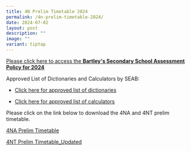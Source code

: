 ```yaml
---
title: 4N Prelim Timetable 2024
permalink: /4n-prelim-timetable-2024/
date: 2024-07-02
layout: post
description: ""
image: ""
variant: tiptap
---
```

<p><a href="https://www.bartleysec.moe.edu.sg/our-holistic-curriculum/instructional-programmes/assessment-matters/" rel="noopener noreferrer nofollow" target="_blank"><u>Please click here to access the </u></a><strong><a href="https://www.bartleysec.moe.edu.sg/our-holistic-curriculum/instructional-programmes/assessment-matters/" rel="noopener noreferrer nofollow" target="_blank"><u>Bartley's Secondary School Assessment Policy for 2024</u></a></strong>
</p>
<p>Approved List of Dictionaries and Calculators by SEAB:</p>
<ul data-tight="true" class="tight">
<li>
<p><a href="https://www.bartleysec.moe.edu.sg/files/list_of_approved_mtl_dictionaries_2024_exam.pdf" rel="noopener noreferrer nofollow" target="_blank"><u>Click here for approved list of dictionaries</u></a>
</p>
</li>
<li>
<p><a href="https://www.bartleysec.moe.edu.sg/files/guidelines_on_the_use_of_calculators_for_2024_exam__website_.pdf" rel="noopener noreferrer nofollow" target="_blank"><u>Click here for approved list of calculators</u></a>
</p>
</li>
</ul>
<p>Please click on the link below to download the 4NA and 4NT prelim timetable.</p>
<p><a href="/files/4NA_Prelim_2024_timetable_3_Jul.pdf" rel="noopener noreferrer nofollow" target="_blank">4NA Prelim Timetable</a>
</p>
<p><a href="/files/4NT_Prelim_2024_timetable_29_Jul.pdf" rel="noopener noreferrer nofollow" target="_blank">4NT Prelim Timetable_Updated</a>
</p>